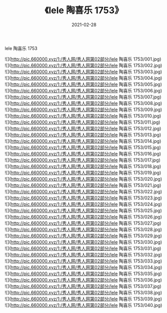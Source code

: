 ﻿---
layout: post
title:  《lele 陶喜乐 1753》
date:   2021-02-28
img: http://pic.660000.xyz/1:/秀人网/秀人网第02部分/lele 陶喜乐 1753/000.jpg
categories: [美女, 清纯, 唯美]
---

lele 陶喜乐 1753

  ![](http://pic.660000.xyz/1:/秀人网/秀人网第02部分/lele 陶喜乐 1753/001.jpg) <br> ![](http://pic.660000.xyz/1:/秀人网/秀人网第02部分/lele 陶喜乐 1753/002.jpg) <br> ![](http://pic.660000.xyz/1:/秀人网/秀人网第02部分/lele 陶喜乐 1753/003.jpg) <br> ![](http://pic.660000.xyz/1:/秀人网/秀人网第02部分/lele 陶喜乐 1753/004.jpg) <br> ![](http://pic.660000.xyz/1:/秀人网/秀人网第02部分/lele 陶喜乐 1753/005.jpg) <br> ![](http://pic.660000.xyz/1:/秀人网/秀人网第02部分/lele 陶喜乐 1753/006.jpg) <br> ![](http://pic.660000.xyz/1:/秀人网/秀人网第02部分/lele 陶喜乐 1753/007.jpg) <br> ![](http://pic.660000.xyz/1:/秀人网/秀人网第02部分/lele 陶喜乐 1753/008.jpg) <br> ![](http://pic.660000.xyz/1:/秀人网/秀人网第02部分/lele 陶喜乐 1753/009.jpg) <br> ![](http://pic.660000.xyz/1:/秀人网/秀人网第02部分/lele 陶喜乐 1753/010.jpg) <br> ![](http://pic.660000.xyz/1:/秀人网/秀人网第02部分/lele 陶喜乐 1753/011.jpg) <br> ![](http://pic.660000.xyz/1:/秀人网/秀人网第02部分/lele 陶喜乐 1753/012.jpg) <br> ![](http://pic.660000.xyz/1:/秀人网/秀人网第02部分/lele 陶喜乐 1753/013.jpg) <br> ![](http://pic.660000.xyz/1:/秀人网/秀人网第02部分/lele 陶喜乐 1753/014.jpg) <br> ![](http://pic.660000.xyz/1:/秀人网/秀人网第02部分/lele 陶喜乐 1753/015.jpg) <br> ![](http://pic.660000.xyz/1:/秀人网/秀人网第02部分/lele 陶喜乐 1753/016.jpg) <br> ![](http://pic.660000.xyz/1:/秀人网/秀人网第02部分/lele 陶喜乐 1753/017.jpg) <br> ![](http://pic.660000.xyz/1:/秀人网/秀人网第02部分/lele 陶喜乐 1753/018.jpg) <br> ![](http://pic.660000.xyz/1:/秀人网/秀人网第02部分/lele 陶喜乐 1753/019.jpg) <br> ![](http://pic.660000.xyz/1:/秀人网/秀人网第02部分/lele 陶喜乐 1753/020.jpg) <br> ![](http://pic.660000.xyz/1:/秀人网/秀人网第02部分/lele 陶喜乐 1753/021.jpg) <br> ![](http://pic.660000.xyz/1:/秀人网/秀人网第02部分/lele 陶喜乐 1753/022.jpg) <br> ![](http://pic.660000.xyz/1:/秀人网/秀人网第02部分/lele 陶喜乐 1753/023.jpg) <br> ![](http://pic.660000.xyz/1:/秀人网/秀人网第02部分/lele 陶喜乐 1753/024.jpg) <br> ![](http://pic.660000.xyz/1:/秀人网/秀人网第02部分/lele 陶喜乐 1753/025.jpg) <br> ![](http://pic.660000.xyz/1:/秀人网/秀人网第02部分/lele 陶喜乐 1753/026.jpg) <br> ![](http://pic.660000.xyz/1:/秀人网/秀人网第02部分/lele 陶喜乐 1753/027.jpg) <br> ![](http://pic.660000.xyz/1:/秀人网/秀人网第02部分/lele 陶喜乐 1753/028.jpg) <br> ![](http://pic.660000.xyz/1:/秀人网/秀人网第02部分/lele 陶喜乐 1753/029.jpg) <br> ![](http://pic.660000.xyz/1:/秀人网/秀人网第02部分/lele 陶喜乐 1753/030.jpg) <br> ![](http://pic.660000.xyz/1:/秀人网/秀人网第02部分/lele 陶喜乐 1753/031.jpg) <br> ![](http://pic.660000.xyz/1:/秀人网/秀人网第02部分/lele 陶喜乐 1753/032.jpg) <br> ![](http://pic.660000.xyz/1:/秀人网/秀人网第02部分/lele 陶喜乐 1753/033.jpg) <br> ![](http://pic.660000.xyz/1:/秀人网/秀人网第02部分/lele 陶喜乐 1753/034.jpg) <br> ![](http://pic.660000.xyz/1:/秀人网/秀人网第02部分/lele 陶喜乐 1753/035.jpg) <br> ![](http://pic.660000.xyz/1:/秀人网/秀人网第02部分/lele 陶喜乐 1753/036.jpg) <br> ![](http://pic.660000.xyz/1:/秀人网/秀人网第02部分/lele 陶喜乐 1753/037.jpg) <br> ![](http://pic.660000.xyz/1:/秀人网/秀人网第02部分/lele 陶喜乐 1753/038.jpg) <br> ![](http://pic.660000.xyz/1:/秀人网/秀人网第02部分/lele 陶喜乐 1753/039.jpg) <br> ![](http://pic.660000.xyz/1:/秀人网/秀人网第02部分/lele 陶喜乐 1753/040.jpg) <br>